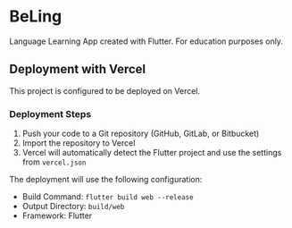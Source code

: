 # BeLing

Language Learning App created with Flutter.
For education purposes only.

## Deployment with Vercel

This project is configured to be deployed on Vercel.

### Deployment Steps

1. Push your code to a Git repository (GitHub, GitLab, or Bitbucket)
2. Import the repository to Vercel
3. Vercel will automatically detect the Flutter project and use the settings from `vercel.json`

The deployment will use the following configuration:
- Build Command: `flutter build web --release`
- Output Directory: `build/web`
- Framework: Flutter

